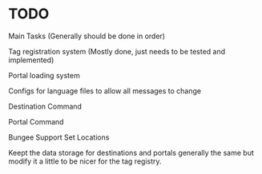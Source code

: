 TODO
================
Main Tasks (Generally should be done in order)

Tag registration system (Mostly done, just needs to be tested and implemented)

Portal loading system

Configs for language files to allow all messages to change

Destination Command

Portal Command

Bungee Support Set Locations

Keept the data storage for destinations and portals generally the same
but modify it a little to be nicer for the tag registry.
